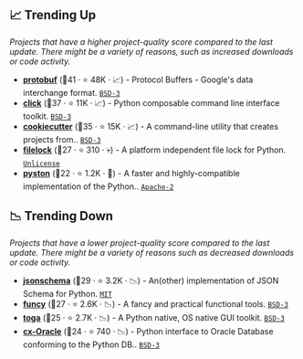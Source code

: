 ## 📈 Trending Up

_Projects that have a higher project-quality score compared to the last update. There might be a variety of reasons, such as increased downloads or code activity._

- <b><a href="https://github.com/protocolbuffers/protobuf">protobuf</a></b> (🥇41 ·  ⭐ 48K · 📈) - Protocol Buffers - Google's data interchange format. <code><a href="http://bit.ly/3aKzpTv">BSD-3</a></code>
- <b><a href="https://github.com/pallets/click">click</a></b> (🥇37 ·  ⭐ 11K · 📈) - Python composable command line interface toolkit. <code><a href="http://bit.ly/3aKzpTv">BSD-3</a></code>
- <b><a href="https://github.com/cookiecutter/cookiecutter">cookiecutter</a></b> (🥇35 ·  ⭐ 15K · 📈) - A command-line utility that creates projects from.. <code><a href="http://bit.ly/3aKzpTv">BSD-3</a></code>
- <b><a href="https://github.com/benediktschmitt/py-filelock">filelock</a></b> (🥈27 ·  ⭐ 310 · 💀) - A platform independent file lock for Python. <code><a href="http://bit.ly/3rvuUlR">Unlicense</a></code>
- <b><a href="https://github.com/pyston/pyston">pyston</a></b> (🥈22 ·  ⭐ 1.2K · 🐣) - A faster and highly-compatible implementation of the Python.. <code><a href="http://bit.ly/3nYMfla">Apache-2</a></code>

## 📉 Trending Down

_Projects that have a lower project-quality score compared to the last update. There might be a variety of reasons such as decreased downloads or code activity._

- <b><a href="https://github.com/Julian/jsonschema">jsonschema</a></b> (🥉29 ·  ⭐ 3.2K · 📉) - An(other) implementation of JSON Schema for Python. <code><a href="http://bit.ly/34MBwT8">MIT</a></code>
- <b><a href="https://github.com/Suor/funcy">funcy</a></b> (🥉27 ·  ⭐ 2.6K · 📉) - A fancy and practical functional tools. <code><a href="http://bit.ly/3aKzpTv">BSD-3</a></code>
- <b><a href="https://github.com/beeware/toga">toga</a></b> (🥉25 ·  ⭐ 2.7K · 📉) - A Python native, OS native GUI toolkit. <code><a href="http://bit.ly/3aKzpTv">BSD-3</a></code>
- <b><a href="https://github.com/oracle/python-cx_Oracle">cx-Oracle</a></b> (🥉24 ·  ⭐ 740 · 📉) - Python interface to Oracle Database conforming to the Python DB.. <code><a href="http://bit.ly/3aKzpTv">BSD-3</a></code>

